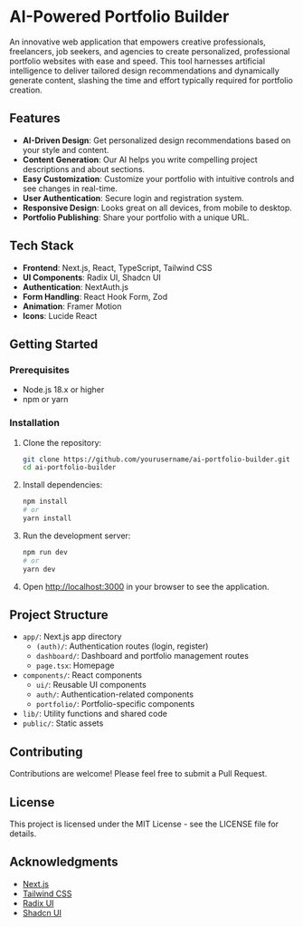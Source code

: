 # AI-Powered Portfolio Builder

An innovative web application that empowers creative professionals, freelancers, job seekers, and agencies to create personalized, professional portfolio websites with ease and speed. This tool harnesses artificial intelligence to deliver tailored design recommendations and dynamically generate content, slashing the time and effort typically required for portfolio creation.

## Features

- **AI-Driven Design**: Get personalized design recommendations based on your style and content.
- **Content Generation**: Our AI helps you write compelling project descriptions and about sections.
- **Easy Customization**: Customize your portfolio with intuitive controls and see changes in real-time.
- **User Authentication**: Secure login and registration system.
- **Responsive Design**: Looks great on all devices, from mobile to desktop.
- **Portfolio Publishing**: Share your portfolio with a unique URL.

## Tech Stack

- **Frontend**: Next.js, React, TypeScript, Tailwind CSS
- **UI Components**: Radix UI, Shadcn UI
- **Authentication**: NextAuth.js
- **Form Handling**: React Hook Form, Zod
- **Animation**: Framer Motion
- **Icons**: Lucide React

## Getting Started

### Prerequisites

- Node.js 18.x or higher
- npm or yarn

### Installation

1. Clone the repository:

   ```bash
   git clone https://github.com/yourusername/ai-portfolio-builder.git
   cd ai-portfolio-builder
   ```

2. Install dependencies:

   ```bash
   npm install
   # or
   yarn install
   ```

3. Run the development server:

   ```bash
   npm run dev
   # or
   yarn dev
   ```

4. Open [http://localhost:3000](http://localhost:3000) in your browser to see the application.

## Project Structure

- `app/`: Next.js app directory
  - `(auth)/`: Authentication routes (login, register)
  - `dashboard/`: Dashboard and portfolio management routes
  - `page.tsx`: Homepage
- `components/`: React components
  - `ui/`: Reusable UI components
  - `auth/`: Authentication-related components
  - `portfolio/`: Portfolio-specific components
- `lib/`: Utility functions and shared code
- `public/`: Static assets

## Contributing

Contributions are welcome! Please feel free to submit a Pull Request.

## License

This project is licensed under the MIT License - see the LICENSE file for details.

## Acknowledgments

- [Next.js](https://nextjs.org/)
- [Tailwind CSS](https://tailwindcss.com/)
- [Radix UI](https://www.radix-ui.com/)
- [Shadcn UI](https://ui.shadcn.com/)
